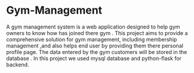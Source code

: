 # Gym-Management
A gym management system is a web application designed to help gym owners to know how has joined there gym .
This project aims to provide a comprehensive solution for gym management, including membership management ,and also helps end user by providing them there personal profile page.
The data entered by the gym customers will be stored in the database . 
In this project we used mysql database and python-flask for backend.
